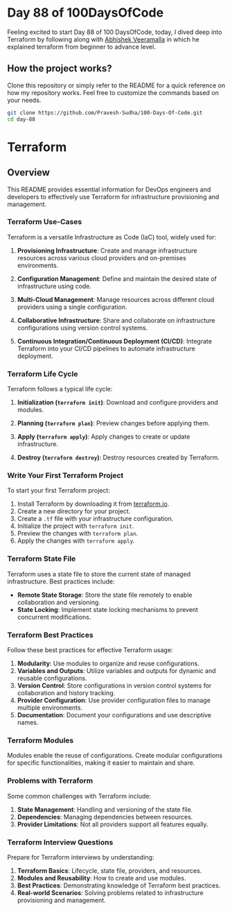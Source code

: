 # Day 88 of 100DaysOfCode

Feeling excited to start Day 88 of 100 DaysOfCode, today, I dived deep into Terraform by following along with [Abhishek Veeramalla](https://youtu.be/NLmF64KdLN0?si=ZbHuMuTQPze8tMiK) in which he explained terraform from beginner to advance level.

## How the project works?

Clone this repository or simply refer to the README for a quick reference on how my repository works. Feel free to customize the commands based on your needs.

```bash
git clone https://github.com/Pravesh-Sudha/100-Days-Of-Code.git
cd day-88
```

# Terraform 

## Overview

This README provides essential information for DevOps engineers and developers to effectively use Terraform for infrastructure provisioning and management.

### Terraform Use-Cases

Terraform is a versatile Infrastructure as Code (IaC) tool, widely used for:

1. **Provisioning Infrastructure**: Create and manage infrastructure resources across various cloud providers and on-premises environments.

2. **Configuration Management**: Define and maintain the desired state of infrastructure using code.

3. **Multi-Cloud Management**: Manage resources across different cloud providers using a single configuration.

4. **Collaborative Infrastructure**: Share and collaborate on infrastructure configurations using version control systems.

5. **Continuous Integration/Continuous Deployment (CI/CD)**: Integrate Terraform into your CI/CD pipelines to automate infrastructure deployment.

### Terraform Life Cycle

Terraform follows a typical life cycle:

1. **Initialization (`terraform init`)**: Download and configure providers and modules.

2. **Planning (`terraform plan`)**: Preview changes before applying them.

3. **Apply (`terraform apply`)**: Apply changes to create or update infrastructure.

4. **Destroy (`terraform destroy`)**: Destroy resources created by Terraform.

### Write Your First Terraform Project

To start your first Terraform project:

1. Install Terraform by downloading it from [terraform.io](https://www.terraform.io/downloads.html).
2. Create a new directory for your project.
3. Create a `.tf` file with your infrastructure configuration.
4. Initialize the project with `terraform init`.
5. Preview the changes with `terraform plan`.
6. Apply the changes with `terraform apply`.

### Terraform State File

Terraform uses a state file to store the current state of managed infrastructure. Best practices include:

- **Remote State Storage**: Store the state file remotely to enable collaboration and versioning.
- **State Locking**: Implement state locking mechanisms to prevent concurrent modifications.

### Terraform Best Practices

Follow these best practices for effective Terraform usage:

1. **Modularity**: Use modules to organize and reuse configurations.
2. **Variables and Outputs**: Utilize variables and outputs for dynamic and reusable configurations.
3. **Version Control**: Store configurations in version control systems for collaboration and history tracking.
4. **Provider Configuration**: Use provider configuration files to manage multiple environments.
5. **Documentation**: Document your configurations and use descriptive names.

### Terraform Modules

Modules enable the reuse of configurations. Create modular configurations for specific functionalities, making it easier to maintain and share.

### Problems with Terraform

Some common challenges with Terraform include:

1. **State Management**: Handling and versioning of the state file.
2. **Dependencies**: Managing dependencies between resources.
3. **Provider Limitations**: Not all providers support all features equally.

### Terraform Interview Questions

Prepare for Terraform interviews by understanding:

1. **Terraform Basics**: Lifecycle, state file, providers, and resources.
2. **Modules and Reusability**: How to create and use modules.
3. **Best Practices**: Demonstrating knowledge of Terraform best practices.
4. **Real-world Scenarios**: Solving problems related to infrastructure provisioning and management.
